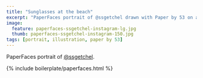 ```yaml
---
title: "Sunglasses at the beach"
excerpt: "PaperFaces portrait of @ssgetchel drawn with Paper by 53 on an iPad."
image: 
  feature: paperfaces-ssgetchel-instagram-lg.jpg
  thumb: paperfaces-ssgetchel-instagram-150.jpg
tags: [portrait, illustration, paper by 53]
---
```


PaperFaces portrait of [@ssgetchel](http://instagram.com/ssgetchel).

{% include boilerplate/paperfaces.html %}